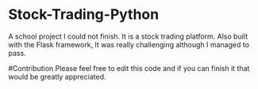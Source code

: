 # Stock-Trading-Python
A school project I could not finish. It is a stock trading platform.
Also built with the Flask framework, It was really challenging although I managed to pass.

#Contribution
Please feel free to edit this code and if you can finish it that would be greatly appreciated.
